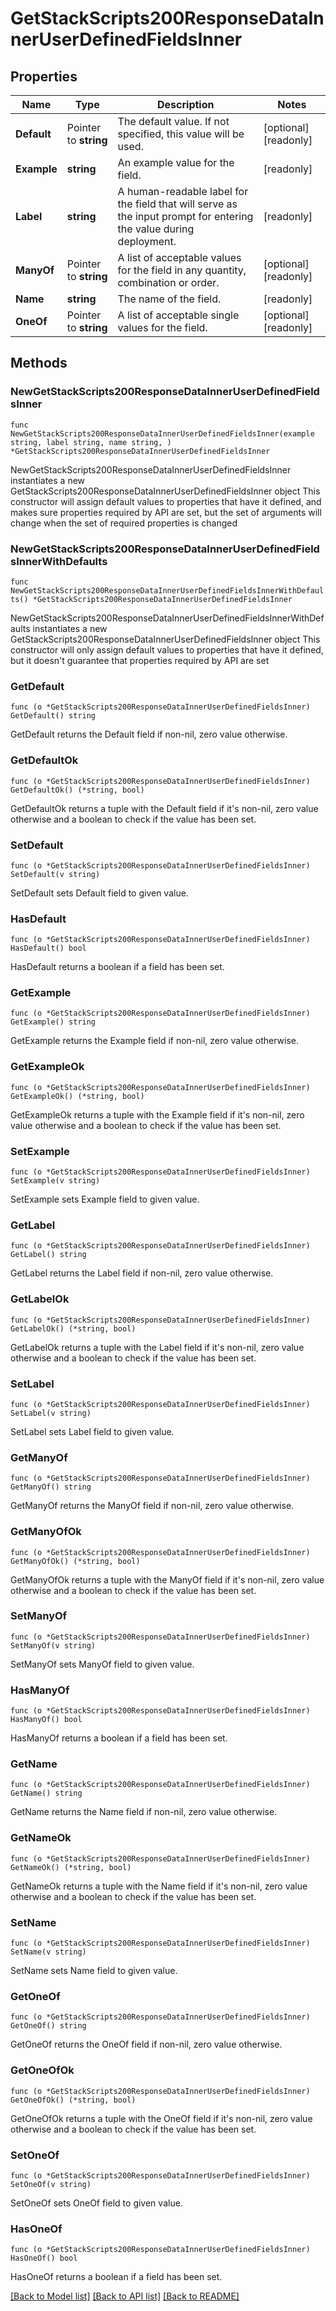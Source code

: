# GetStackScripts200ResponseDataInnerUserDefinedFieldsInner

## Properties

Name | Type | Description | Notes
------------ | ------------- | ------------- | -------------
**Default** | Pointer to **string** | The default value.  If not specified, this value will be used. | [optional] [readonly] 
**Example** | **string** | An example value for the field. | [readonly] 
**Label** | **string** | A human-readable label for the field that will serve as the input prompt for entering the value during deployment. | [readonly] 
**ManyOf** | Pointer to **string** | A list of acceptable values for the field in any quantity, combination or order. | [optional] [readonly] 
**Name** | **string** | The name of the field. | [readonly] 
**OneOf** | Pointer to **string** | A list of acceptable single values for the field. | [optional] [readonly] 

## Methods

### NewGetStackScripts200ResponseDataInnerUserDefinedFieldsInner

`func NewGetStackScripts200ResponseDataInnerUserDefinedFieldsInner(example string, label string, name string, ) *GetStackScripts200ResponseDataInnerUserDefinedFieldsInner`

NewGetStackScripts200ResponseDataInnerUserDefinedFieldsInner instantiates a new GetStackScripts200ResponseDataInnerUserDefinedFieldsInner object
This constructor will assign default values to properties that have it defined,
and makes sure properties required by API are set, but the set of arguments
will change when the set of required properties is changed

### NewGetStackScripts200ResponseDataInnerUserDefinedFieldsInnerWithDefaults

`func NewGetStackScripts200ResponseDataInnerUserDefinedFieldsInnerWithDefaults() *GetStackScripts200ResponseDataInnerUserDefinedFieldsInner`

NewGetStackScripts200ResponseDataInnerUserDefinedFieldsInnerWithDefaults instantiates a new GetStackScripts200ResponseDataInnerUserDefinedFieldsInner object
This constructor will only assign default values to properties that have it defined,
but it doesn't guarantee that properties required by API are set

### GetDefault

`func (o *GetStackScripts200ResponseDataInnerUserDefinedFieldsInner) GetDefault() string`

GetDefault returns the Default field if non-nil, zero value otherwise.

### GetDefaultOk

`func (o *GetStackScripts200ResponseDataInnerUserDefinedFieldsInner) GetDefaultOk() (*string, bool)`

GetDefaultOk returns a tuple with the Default field if it's non-nil, zero value otherwise
and a boolean to check if the value has been set.

### SetDefault

`func (o *GetStackScripts200ResponseDataInnerUserDefinedFieldsInner) SetDefault(v string)`

SetDefault sets Default field to given value.

### HasDefault

`func (o *GetStackScripts200ResponseDataInnerUserDefinedFieldsInner) HasDefault() bool`

HasDefault returns a boolean if a field has been set.

### GetExample

`func (o *GetStackScripts200ResponseDataInnerUserDefinedFieldsInner) GetExample() string`

GetExample returns the Example field if non-nil, zero value otherwise.

### GetExampleOk

`func (o *GetStackScripts200ResponseDataInnerUserDefinedFieldsInner) GetExampleOk() (*string, bool)`

GetExampleOk returns a tuple with the Example field if it's non-nil, zero value otherwise
and a boolean to check if the value has been set.

### SetExample

`func (o *GetStackScripts200ResponseDataInnerUserDefinedFieldsInner) SetExample(v string)`

SetExample sets Example field to given value.


### GetLabel

`func (o *GetStackScripts200ResponseDataInnerUserDefinedFieldsInner) GetLabel() string`

GetLabel returns the Label field if non-nil, zero value otherwise.

### GetLabelOk

`func (o *GetStackScripts200ResponseDataInnerUserDefinedFieldsInner) GetLabelOk() (*string, bool)`

GetLabelOk returns a tuple with the Label field if it's non-nil, zero value otherwise
and a boolean to check if the value has been set.

### SetLabel

`func (o *GetStackScripts200ResponseDataInnerUserDefinedFieldsInner) SetLabel(v string)`

SetLabel sets Label field to given value.


### GetManyOf

`func (o *GetStackScripts200ResponseDataInnerUserDefinedFieldsInner) GetManyOf() string`

GetManyOf returns the ManyOf field if non-nil, zero value otherwise.

### GetManyOfOk

`func (o *GetStackScripts200ResponseDataInnerUserDefinedFieldsInner) GetManyOfOk() (*string, bool)`

GetManyOfOk returns a tuple with the ManyOf field if it's non-nil, zero value otherwise
and a boolean to check if the value has been set.

### SetManyOf

`func (o *GetStackScripts200ResponseDataInnerUserDefinedFieldsInner) SetManyOf(v string)`

SetManyOf sets ManyOf field to given value.

### HasManyOf

`func (o *GetStackScripts200ResponseDataInnerUserDefinedFieldsInner) HasManyOf() bool`

HasManyOf returns a boolean if a field has been set.

### GetName

`func (o *GetStackScripts200ResponseDataInnerUserDefinedFieldsInner) GetName() string`

GetName returns the Name field if non-nil, zero value otherwise.

### GetNameOk

`func (o *GetStackScripts200ResponseDataInnerUserDefinedFieldsInner) GetNameOk() (*string, bool)`

GetNameOk returns a tuple with the Name field if it's non-nil, zero value otherwise
and a boolean to check if the value has been set.

### SetName

`func (o *GetStackScripts200ResponseDataInnerUserDefinedFieldsInner) SetName(v string)`

SetName sets Name field to given value.


### GetOneOf

`func (o *GetStackScripts200ResponseDataInnerUserDefinedFieldsInner) GetOneOf() string`

GetOneOf returns the OneOf field if non-nil, zero value otherwise.

### GetOneOfOk

`func (o *GetStackScripts200ResponseDataInnerUserDefinedFieldsInner) GetOneOfOk() (*string, bool)`

GetOneOfOk returns a tuple with the OneOf field if it's non-nil, zero value otherwise
and a boolean to check if the value has been set.

### SetOneOf

`func (o *GetStackScripts200ResponseDataInnerUserDefinedFieldsInner) SetOneOf(v string)`

SetOneOf sets OneOf field to given value.

### HasOneOf

`func (o *GetStackScripts200ResponseDataInnerUserDefinedFieldsInner) HasOneOf() bool`

HasOneOf returns a boolean if a field has been set.


[[Back to Model list]](../README.md#documentation-for-models) [[Back to API list]](../README.md#documentation-for-api-endpoints) [[Back to README]](../README.md)


